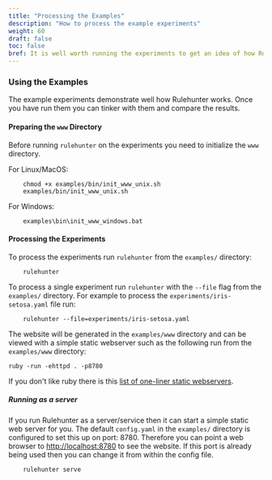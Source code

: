 ```yaml
---
title: "Processing the Examples"
description: "How to process the example experiments"
weight: 60
draft: false
toc: false
bref: It is well worth running the experiments to get an idea of how Rulehunter works
---
```


### Using the Examples
The example experiments demonstrate well how Rulehunter works.  Once you have run them you can tinker with them and compare the results.

#### Preparing the `www` Directory
Before running `rulehunter` on the experiments you need to initialize the
`www` directory.

For Linux/MacOS:

```Shell
    chmod +x examples/bin/init_www_unix.sh
    examples/bin/init_www_unix.sh
```

For Windows:

```Shell
    examples\bin\init_www_windows.bat
```

#### Processing the Experiments

To process the experiments run `rulehunter` from the `examples/` directory:

```Shell
    rulehunter
```

To process a single experiment run `rulehunter` with the `--file` flag from the `examples/` directory.  For example to process the `experiments/iris-setosa.yaml` file run:

```Shell
    rulehunter --file=experiments/iris-setosa.yaml
```

The website will be generated in the `examples/www` directory and can
be viewed with a simple static webserver such as the following run from
the `examples/www` directory:

```Shell
ruby -run -ehttpd . -p8780
```

If you don't like ruby there is this [list of one-liner static webservers](https://gist.github.com/willurd/5720255).

##### Running as a server

If you run Rulehunter as a server/service then it can start a simple static web server for you.  The default `config.yaml` in the `examples/` directory is configured to set this up on port: 8780.  Therefore you can point a web browser to [http://localhost:8780](http://localhost:8780) to see the website.  If this port is already being used then you can change it from within the config file.

```Shell
    rulehunter serve
```
